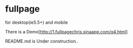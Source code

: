 fullpage
========

for desktop(ie5.5+) and mobile

There is a Demo[http://1.fullpagechris.sinaapp.com/q4.html]

README.md is Under construction..
